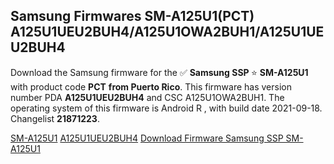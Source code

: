 <h2>Samsung Firmwares SM-A125U1(PCT) A125U1UEU2BUH4/A125U1OWA2BUH1/A125U1UEU2BUH4</h2>
Download the Samsung firmware for the ✅ <strong>Samsung SSP </strong> ⭐ <strong>SM-A125U1</strong> with product code <strong>PCT</strong> <strong> from Puerto Rico</strong>. This firmware has version number PDA <strong>A125U1UEU2BUH4</strong> and CSC A125U1OWA2BUH1. The operating system of this firmware is Android R , with build date 2021-09-18. Changelist <strong>21871223</strong>.


[SM-A125U1](https://samfirm.shop/samsung/model/SM-A125U1)
[A125U1UEU2BUH4](https://samfirm.shop/samsung/pda/A125U1UEU2BUH4)
[Download Firmware Samsung SSP SM-A125U1](https://samfirm.shop/samsung/firmware/458048)
